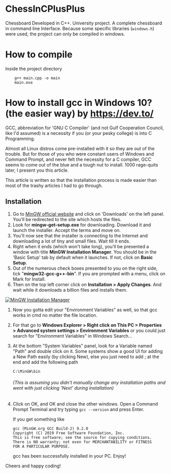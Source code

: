 # ChessInCPlusPlus
Chessboard Developed in C++. University project. A complete chessboard in command line Interface.
Because some specific libraries (`windows.h`) were used, the project can only be compiled in windows.

# How to compile

Inside the project directory

        g++ main.cpp -o main
        main.exe



# How to install gcc in Windows 10? (the easier way) by https://dev.to/


GCC, abbreviation for 'GNU C Compiler' (and not Gulf Cooperation Council, like I'd assumed) is a necessity if you (or your pesky college) is into C Programming.

Almost all Linux distros come pre-installed with it so they are out of the trouble. But for those of you who were constant users of Windows and Command Prompt, and never felt the necessity for a C compiler, GCC seems to come out of the blue and a tough nut to install. 1000 rage-quits later, I present you this article.

This article is written so that the installation process is made easier than most of the trashy articles I had to go through.

## [](#installation)Installation

1.  Go to [MinGW official website](http://www.mingw.org/) and click on 'Downloads' on the left panel. You'll be redirected to the site which hosts the files.
2.  Look for **mingw-get-setup.exe** for downloading. Download it and launch the installer. Accept the terms and move on.
3.  You'll now see that the installer is connecting to the Internet and downloading a lot of tiny and small files. Wait till it ends.
4.  Right when it ends (which won't take long), you'll be presented a window with title **MinGW Installation Manager**. You should be in the 'Basic Setup' tab by default when it launches. If not, click on **Basic Setup**.
5.  Out of the numerous check boxes presented to you on the right side, tick "**mingw32-gcc-g++-bin**". If you are prompted with a menu, click on Mark for Install.
6.  Then on the top left corner click on **Installation > Apply Changes**. And wait while it downloads a billion files and installs them.

[![MinGW Installation Manager](https://res.cloudinary.com/practicaldev/image/fetch/s--rPjjXRTg--/c_limit%2Cf_auto%2Cfl_progressive%2Cq_auto%2Cw_880/https://dev-to-uploads.s3.amazonaws.com/i/buyja9obbjs1x7p8h6cd.png)](https://res.cloudinary.com/practicaldev/image/fetch/s--rPjjXRTg--/c_limit%2Cf_auto%2Cfl_progressive%2Cq_auto%2Cw_880/https://dev-to-uploads.s3.amazonaws.com/i/buyja9obbjs1x7p8h6cd.png)

1.  Now you gotta edit your "Environment Variables" as well, so that gcc works in cmd no matter the file location.
2.  For that go to **Windows Explorer > Right click on This PC > Properties > Advanced system settings > Environment Variables** or you could just search for "Environment Variables" in Windows Search...
3.  At the bottom "System Variables" panel, look for a Variable named "Path" and double click on it. Some systems show a good UI for adding a New Path easily (by clicking New), else you just need to add ; at the end and add the following path  

        C:\MinGW\bin

    ###### [](#this-is-assuming-you-didnt-manually-change-any-installation-paths-and-went-with-just-clicking-next-during-installation)(This is assuming you didn't manually change any installation paths and went with just clicking 'Next' during installation)

4.  Click on OK, and OK and close the other windows. Open a Command Prompt Terminal and try typing `gcc --version` and press Enter.

    If you get something like  

        gcc (MinGW.org GCC Build-2) 9.2.0
        Copyright (C) 2019 Free Software Foundation, Inc.
        This is free software; see the source for copying conditions. 
        There is NO warranty; not even for MERCHANTABILITY or FITNESS
        FOR A PARTICULAR PURPOSE.

    gcc has been successfully installed in your PC. Enjoy!

Cheers and happy coding!

